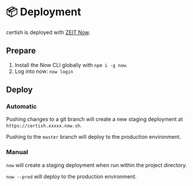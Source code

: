 # 📦 Deployment

certish is deployed with [ZEIT Now](https://zeit.co/docs).

## Prepare

1. Install the Now CLI globally with `npm i -g now`.
2. Log into now: `now login`

## Deploy

### Automatic

Pushing changes to a git branch will create a new staging deployment at `https://certish.xxxxx.now.sh`.

Pushing to the `master` branch will deploy to the production environment.

### Manual

`now` will create a staging deployment when run within the project directory.

`now --prod` will deploy to the production environment.
